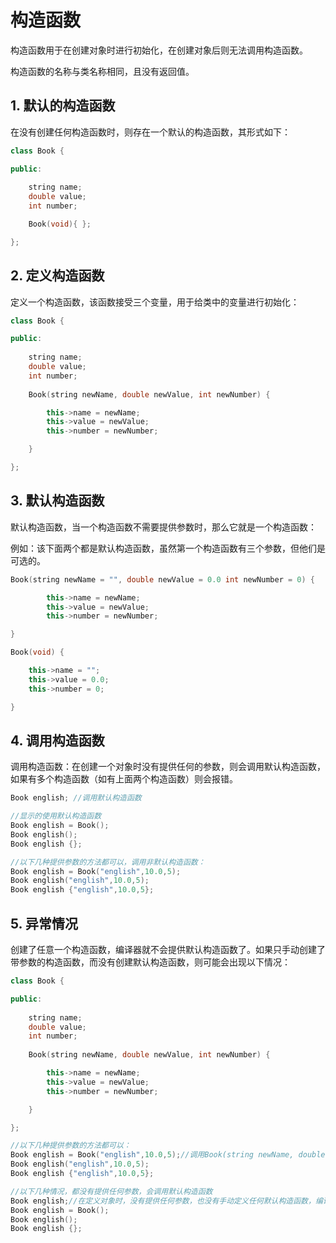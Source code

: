 # 构造函数

构造函数用于在创建对象时进行初始化，在创建对象后则无法调用构造函数。

构造函数的名称与类名称相同，且没有返回值。



## 1. 默认的构造函数

在没有创建任何构造函数时，则存在一个默认的构造函数，其形式如下：

```cpp
class Book {

public:
	 
	string name;
	double value;
	int number;

	Book(void){ };

};
```



## 2. 定义构造函数

定义一个构造函数，该函数接受三个变量，用于给类中的变量进行初始化：

```cpp
class Book {

public:
	 
	string name;
	double value;
	int number;
	
	Book(string newName, double newValue, int newNumber) {

		this->name = newName;
		this->value = newValue;
		this->number = newNumber;

	}

};
```



## 3. 默认构造函数

默认构造函数，当一个构造函数不需要提供参数时，那么它就是一个构造函数：

例如：该下面两个都是默认构造函数，虽然第一个构造函数有三个参数，但他们是可选的。

```cpp
Book(string newName = "", double newValue = 0.0 int newNumber = 0) {

		this->name = newName;
		this->value = newValue;
		this->number = newNumber;

}

Book(void) {

	this->name = "";
	this->value = 0.0;
	this->number = 0;

}
```



## 4. 调用构造函数

调用构造函数：在创建一个对象时没有提供任何的参数，则会调用默认构造函数，如果有多个构造函数（如有上面两个构造函数）则会报错。

```cpp
Book english; //调用默认构造函数

//显示的使用默认构造函数
Book english = Book();
Book english();
Book english {};

//以下几种提供参数的方法都可以，调用非默认构造函数：
Book english = Book("english",10.0,5);
Book english("english",10.0,5);
Book english {"english",10.0,5};
```



## 5. 异常情况

创建了任意一个构造函数，编译器就不会提供默认构造函数了。如果只手动创建了带参数的构造函数，而没有创建默认构造函数，则可能会出现以下情况：

```cpp
class Book {

public:
	 
	string name;
	double value;
	int number;
	
	Book(string newName, double newValue, int newNumber) {

		this->name = newName;
		this->value = newValue;
		this->number = newNumber;

	}

};

//以下几种提供参数的方法都可以：
Book english = Book("english",10.0,5);//调用Book(string newName, double newValue, int newNumber)构造函数
Book english("english",10.0,5);
Book english {"english",10.0,5};

//以下几种情况，都没有提供任何参数，会调用默认构造函数
Book english;//在定义对象时，没有提供任何参数，也没有手动定义任何默认构造函数，编译器找不到默认构造函数，会报错
Book english = Book();
Book english();
Book english {};
```

